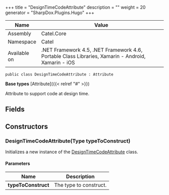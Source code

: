 

+++
title = "DesignTimeCodeAttribute" 
description = ""
weight = 20
generator = "SharpDox.Plugins.Hugo"
+++

Name|Value
---|---
Assembly|Catel.Core
Namespace|Catel
Available on|.NET Framework 4.5, .NET Framework 4.6, Portable Class Libraries, Xamarin - Android, Xamarin - iOS

```
public class DesignTimeCodeAttribute : Attribute
```

**Base types**
[Attribute]({{&lt; relref "#" &gt;}})

Attribute to support code at design time.

## Fields

## Constructors

### DesignTimeCodeAttribute(Type typeToConstruct)

Initializes a new instance of the [DesignTimeCodeAttribute](#) class.

#### Parameters

Name|Description
---|---
**typeToConstruct**|The type to construct.

